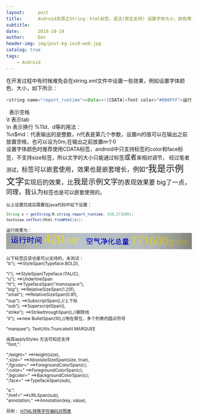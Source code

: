 ```yaml
---
layout:     post
title:      Android资源之String：html标签，语法(原生支持) 设置字体大小、颜色等效果
subtitle:   
date:       2018-10-10
author:     Don
header-img: img/post-bg-ios9-web.jpg
catalog: true
tags:
    - Android
---
```


在开发过程中有时候难免会在string.xml文件中设置一些效果，例如设置字体颜色、大小，如下所示：    
```java
<string name="report_runtime"><Data><![CDATA[<font color="#000FFF">运行时间</font><font color="#FFF000"><big><big>%1$1d</big></big>小时</font> \t \t <font color="#000FFF">空气净化总量</font>&#160;<font color="#FFF000"><big><big>%2$d</big></big>立方米</font>]]></Data></string>
```                     
&#160; 表示空格   
\t  表示tab     
\n  表示换行
%1$1d、%2$d等的用法：     
%n$md：代表输出的是整数，n代表是第几个参数，设置m的值可以在输出之前放置空格，也可以设为0m,在输出之前放置m个0            
设置字体颜色时推荐使用CDATA标签，android中只支持<font>标签的color和face标签，不支持size标签，所以文字的大小只能通过标签<big>或者<small>来相对调节，
经过笔者测试，<big>标签可以嵌套使用，效果也是嵌套增长，例如“<big><big>我是示例文字</big></big>实现后的效果，比<big>我是示例文字</big>的表现效果要
big了一点，同理，我认为<small>标签也是可以嵌套使用的。 

以上设置完成后需要在java代码中如下设置：
```java
String s = getString(R.string.report_runtime, 420,171600);
textview.setText(Html.fromHtml(s));
```
运行效果为：
![Image text](https://github.com/Don-Lee/Notes/blob/master/Images/report_1.png)

以下标签应该也是可以支持的，未测试：          
"b");     ==>StyleSpan(Typeface.BOLD), <br/>                                                                             									
"i");      ==>StyleSpan(Typeface.ITALIC),		                          
"u");     ==>UnderlineSpan		                    
"tt");     ==>TypefaceSpan("monospace"),		                        
"big");   ==>RelativeSizeSpan(1.25f),		                          
"small"); ==>RelativeSizeSpan(0.8f),		                              
"sup");   ==>SubscriptSpan(),//上下标		                          
"sub");   ==>SuperscriptSpan(),		                        
"strike"); ==>StrikethroughSpan(),//删除线		                        
"li");        ==>new BulletSpan(10),//用在首位，多个列表的圆点符号		<br/>                      	
"marquee"); TextUtils.TruncateAt.MARQUEE                      

由其applyStyles 方法可知还支持			                  
"font;":	   <br/>                                                                   		
    ";height="    ==>Height(size),		                        
    ";size="        ==>AbsoluteSizeSpan(size, true),		                        
    ";fgcolor="    ==>ForegroundColorSpan(c);		                      
    ";color="       ==>ForegroundColorSpan(c);		                        
    ";bgcolor="   ==>BackgroundColorSpan(c);		                        
    ";face="        ==>TypefaceSpan(sub),	                        
    
“a;”:	                                
    ”;href=“  ==>URLSpan(sub),		                    
"annotation;" ==>Annotation(key, value),	                      

另附：  [HTML特殊字符编码对照表](http://evassmat.com/8GTP)
        
